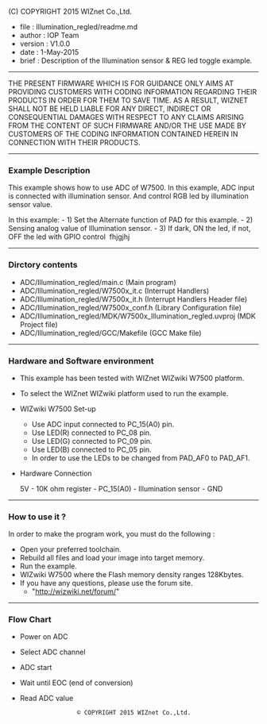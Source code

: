 (C) COPYRIGHT 2015 WIZnet Co.,Ltd.

  * file : Illumination_regled/readme.md
  * author : IOP Team
  * version : V1.0.0
  * date : 1-May-2015
  * brief : Description of the Illumination sensor & REG led toggle example.

---

THE PRESENT FIRMWARE WHICH IS FOR GUIDANCE ONLY AIMS AT PROVIDING CUSTOMERS WITH CODING INFORMATION REGARDING THEIR PRODUCTS IN ORDER FOR THEM TO SAVE TIME. AS A RESULT, WIZNET SHALL NOT BE HELD LIABLE FOR ANY DIRECT, INDIRECT OR CONSEQUENTIAL DAMAGES WITH RESPECT TO ANY CLAIMS ARISING FROM THE CONTENT OF SUCH FIRMWARE AND/OR THE USE MADE BY CUSTOMERS OF THE CODING INFORMATION CONTAINED HEREIN IN CONNECTION WITH THEIR PRODUCTS.

---

### Example Description

This example shows how to use ADC of W7500. In this example, ADC input is connected with illumination sensor. And control RGB led by illumination sensor value.

In this example: - 1) Set the Alternate function of PAD for this example. - 2) Sensing analog value of Illumination sensor. - 3) If dark, ON the led, if not, OFF the led with GPIO control &nbsp;fhjgjhj

---

### Dirctory contents

  * ADC/Illumination_regled/main.c (Main program)
  * ADC/Illumination_regled/W7500x_it.c (Interrupt Handlers)
  * ADC/Illumination_regled/W7500x_it.h (Interrupt Handlers Header file)
  * ADC/Illumination_regled/W7500x_conf.h (Library Configuration file)
  * ADC/Illumination_regled/MDK/W7500x_Illumination_regled.uvproj (MDK Project file)
  * ADC/Illumination_regled/GCC/Makefile (GCC Make file)
  
---

### Hardware and Software environment

  * This example has been tested with WIZnet WIZwiki W7500 platform.
  * To select the WIZnet WIZwiki platform used to run the example.

  * WIZwiki W7500 Set-up

    * Use ADC input connected to PC_15(A0) pin.
    * Use LED(R) connected to PC_08 pin.
    * Use LED(G) connected to PC_09 pin.
    * Use LED(B) connected to PC_05 pin.
    * In order to use the LEDs to be changed from PAD_AF0 to PAD_AF1.
  * Hardware Connection

    5V - 10K ohm register - PC_15(A0) - Illumination sensor - GND
    
---

### How to use it ?

In order to make the program work, you must do the following :

   * Open your preferred toolchain.
   * Rebuild all files and load your image into target memory.
   * Run the example.
   * WIZwiki W7500 where the Flash memory density ranges 128Kbytes.
   * If you have any questions, please use the forum site.
     * "http://wizwiki.net/forum/"

---

### Flow Chart

  * Power on ADC
  * Select ADC channel
  * ADC start
  * Wait until EOC (end of conversion)
  * Read ADC value
  
                  
                        © COPYRIGHT 2015 WIZnet Co.,Ltd. 

